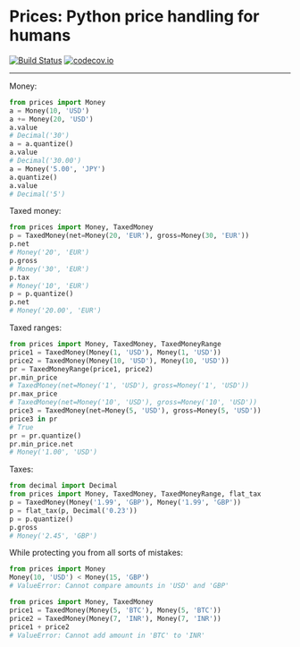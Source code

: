 Prices: Python price handling for humans
========================================

[![Build Status](https://secure.travis-ci.org/mirumee/prices.png)](https://travis-ci.org/mirumee/prices) [![codecov.io](http://codecov.io/github/mirumee/prices/coverage.svg?branch=master)](http://codecov.io/github/mirumee/prices?branch=master)

------

Money:

```python
from prices import Money
a = Money(10, 'USD')
a += Money(20, 'USD')
a.value
# Decimal('30')
a = a.quantize()
a.value
# Decimal('30.00')
a = Money('5.00', 'JPY')
a.quantize()
a.value
# Decimal('5')
```

Taxed money:

```python
from prices import Money, TaxedMoney
p = TaxedMoney(net=Money(20, 'EUR'), gross=Money(30, 'EUR'))
p.net
# Money('20', 'EUR')
p.gross
# Money('30', 'EUR')
p.tax
# Money('10', 'EUR')
p = p.quantize()
p.net
# Money('20.00', 'EUR')
```

Taxed ranges:

```python
from prices import Money, TaxedMoney, TaxedMoneyRange
price1 = TaxedMoney(Money(1, 'USD'), Money(1, 'USD'))
price2 = TaxedMoney(Money(10, 'USD'), Money(10, 'USD'))
pr = TaxedMoneyRange(price1, price2)
pr.min_price
# TaxedMoney(net=Money('1', 'USD'), gross=Money('1', 'USD'))
pr.max_price
# TaxedMoney(net=Money('10', 'USD'), gross=Money('10', 'USD'))
price3 = TaxedMoney(net=Money(5, 'USD'), gross=Money(5, 'USD'))
price3 in pr
# True
pr = pr.quantize()
pr.min_price.net
# Money('1.00', 'USD')
```

Taxes:

```python
from decimal import Decimal
from prices import Money, TaxedMoney, TaxedMoneyRange, flat_tax
p = TaxedMoney(Money('1.99', 'GBP'), Money('1.99', 'GBP'))
p = flat_tax(p, Decimal('0.23'))
p = p.quantize()
p.gross
# Money('2.45', 'GBP')
```

While protecting you from all sorts of mistakes:

```python
from prices import Money
Money(10, 'USD') < Money(15, 'GBP')
# ValueError: Cannot compare amounts in 'USD' and 'GBP'
```

```python
from prices import Money, TaxedMoney
price1 = TaxedMoney(Money(5, 'BTC'), Money(5, 'BTC'))
price2 = TaxedMoney(Money(7, 'INR'), Money(7, 'INR'))
price1 + price2
# ValueError: Cannot add amount in 'BTC' to 'INR'
```
